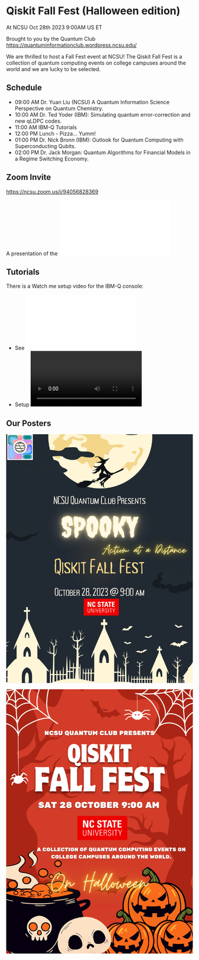 # Qiskit Fall Fest (Halloween edition)
At NCSU Oct 28th 2023 9:00AM US ET

Brought to you by the Quantum Club https://quantuminformationclub.wordpress.ncsu.edu/

We are thrilled to host a Fall Fest event at NCSU! The Qiskit Fall Fest is a collection of quantum computing events on college campuses around the world and we are lucky to be selected. 

## Schedule

* 09:00 AM Dr. Yuan Liu (NCSU) A Quantum Information Science Perspective on Quantum Chemistry.
* 10:00 AM Dr. Ted Yoder (IBM): Simulating quantum error-correction and new qLDPC codes.
* 11:00 AM IBM-Q Tutorials
* 12:00 PM Lunch - Pizza... Yumm!
* 01:00 PM Dr. Nick Bronn (IBM): Outlook for Quantum Computing with Superconducting Qubits.
* 02:00 PM Dr. Jack Morgan: Quantum Algorithms for Financial Models in a Regime Switching Economy.

## Zoom Invite 
https://ncsu.zoom.us/j/94056828369

A presentation of the ![Detailed Schedule](materials/QiskitFallFest23.pdf)
 
## Tutorials

There is a Watch me setup video for the IBM-Q console:

* See ![Tutorials](tutorials/Qiskit%20Fall%20Fest%20Challenges/Readme%20pdf.pdf)
* Setup ![instructions](https://raw.githubusercontent.com/Shark-y/QiskitFallFest/main/tutorials/Qiskit%20Fall%20Fest%20Challenges/Watch%20Me%20-%20Quick%20Setup%20Guide.mp4)

## Our Posters

![Qiskit Fall Fest poster](QiskitFallFestPoster.png)

![Qiskit Fall Fest poster](QiskitFallFestPoster1.png)
